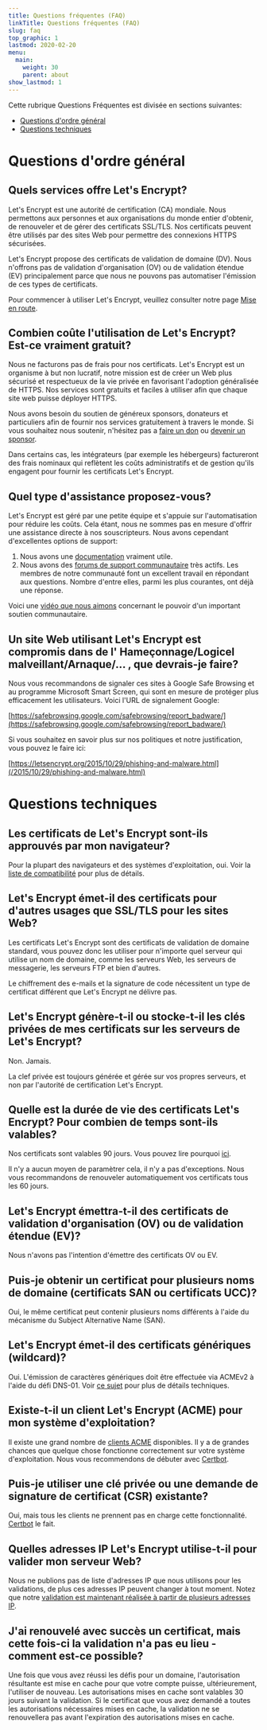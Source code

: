 ```yaml
---
title: Questions fréquentes (FAQ)
linkTitle: Questions fréquentes (FAQ)
slug: faq
top_graphic: 1
lastmod: 2020-02-20
menu:
  main:
    weight: 30
    parent: about
show_lastmod: 1
---
```



Cette rubrique Questions Fréquentes est divisée en sections suivantes:

* [Questions d'ordre général](#general)
* [Questions techniques](#technical)

# <a id="general">Questions d'ordre général</a>

## Quels services offre Let's Encrypt?

Let's Encrypt est une autorité de certification (CA) mondiale. Nous permettons aux personnes et aux organisations du monde entier d'obtenir, de renouveler et de gérer des certificats SSL/TLS. Nos certificats peuvent être utilisés par des sites Web pour permettre des connexions HTTPS sécurisées.

Let's Encrypt propose des certificats de validation de domaine (DV). Nous n'offrons pas de validation d'organisation (OV) ou de validation étendue (EV) principalement parce que nous ne pouvons pas automatiser l'émission de ces types de certificats.

Pour commencer à utiliser Let's Encrypt, veuillez consulter notre page [Mise en route](/getting-started).

## Combien coûte l'utilisation de Let's Encrypt? Est-ce vraiment gratuit?

Nous ne facturons pas de frais pour nos certificats. Let's Encrypt est un organisme à but non lucratif, notre mission est de créer un Web plus sécurisé et respectueux de la vie privée en favorisant l'adoption généralisée de HTTPS. Nos services sont gratuits et faciles à utiliser afin que chaque site web puisse déployer HTTPS.

Nous avons besoin du soutien de généreux sponsors, donateurs et particuliers afin de fournir nos services gratuitement à travers le monde. Si vous souhaitez nous soutenir, n'hésitez pas a [faire un don](/donate) ou [devenir un sponsor](/become-a-sponsor).

Dans certains cas, les intégrateurs (par exemple les hébergeurs) factureront des frais nominaux qui reflètent les coûts administratifs et de gestion qu'ils engagent pour fournir les certificats Let's Encrypt.

## Quel type d'assistance proposez-vous?

Let's Encrypt est géré par une petite équipe et s'appuie sur l'automatisation pour réduire les coûts. Cela étant, nous ne sommes pas en mesure d'offrir une assistance directe à nos souscripteurs. Nous avons cependant d'excellentes options de support:

1. Nous avons une [documentation](/docs) vraiment utile.
2. Nous avons des [forums de support communautaire](https://community.letsencrypt.org/) très actifs. Les membres de notre communauté font un excellent travail en répondant aux questions. Nombre d'entre elles, parmi les plus courantes, ont déjà une réponse.

Voici une [vidéo que nous aimons](https://www.youtube.com/watch?v=Xe1TZaElTAs) concernant le pouvoir d'un important soutien communautaire.

## Un site Web utilisant Let's Encrypt est compromis dans de l' Hameçonnage/Logicel malveillant/Arnaque/... , que devrais-je faire?

Nous vous recommandons de signaler ces sites à Google Safe Browsing et au programme Microsoft Smart Screen, qui sont en mesure de protéger plus efficacement les utilisateurs. Voici l'URL de signalement Google:

[https://safebrowsing.google.com/safebrowsing/report_badware/](https://safebrowsing.google.com/safebrowsing/report_badware/)

Si vous souhaitez en savoir plus sur nos politiques et notre justification, vous pouvez le faire ici:

[https://letsencrypt.org/2015/10/29/phishing-and-malware.html](/2015/10/29/phishing-and-malware.html)

# <a id="technical">Questions techniques</a>

## Les certificats de Let's Encrypt sont-ils approuvés par mon navigateur?

Pour la plupart des navigateurs et des systèmes d'exploitation, oui. Voir la [liste de compatibilité](/docs/cert-compat) pour plus de détails.

## Let's Encrypt émet-il des certificats pour d'autres usages que SSL/TLS pour les sites Web?

Les certificats Let's Encrypt sont des certificats de validation de domaine standard, vous pouvez donc les utiliser pour n'importe quel serveur qui utilise un nom de domaine, comme les serveurs Web, les serveurs de messagerie, les serveurs FTP et bien d'autres.

Le chiffrement des e-mails et la signature de code nécessitent un type de certificat différent que Let's Encrypt ne délivre pas.

## Let's Encrypt génère-t-il ou stocke-t-il les clés privées de mes certificats sur les serveurs de Let's Encrypt?

Non. Jamais.

La clef privée est toujours générée et gérée sur vos propres serveurs, et non par l'autorité de certification Let's Encrypt.

## Quelle est la durée de vie des certificats Let's Encrypt? Pour combien de temps sont-ils valables?

Nos certificats sont valables 90 jours. Vous pouvez lire pourquoi [ici](/2015/11/09/why-90-days.html).

Il n'y a aucun moyen de paramètrer cela, il n'y a pas d'exceptions. Nous vous recommandons de renouveler automatiquement vos certificats tous les 60 jours.

## Let's Encrypt émettra-t-il des certificats de validation d'organisation (OV) ou de validation étendue (EV)?

Nous n'avons pas l'intention d'émettre des certificats OV ou EV.

## Puis-je obtenir un certificat pour plusieurs noms de domaine (certificats SAN ou certificats UCC)?

Oui, le même certificat peut contenir plusieurs noms différents à l'aide du mécanisme du Subject Alternative Name (SAN).

## Let's Encrypt émet-il des certificats génériques (wildcard)?

Oui. L'émission de caractères génériques doit être effectuée via ACMEv2 à l'aide du défi DNS-01. Voir [ce sujet](https://community.letsencrypt.org/t/acme-v2-production-environment-wildcards/55578) pour plus de détails techniques.

## Existe-t-il un client Let's Encrypt (ACME) pour mon système d'exploitation?

Il existe une grand nombre de [clients ACME](/docs/client-options) disponibles. Il y a de grandes chances que quelque chose fonctionne correctement sur votre système d'exploitation. Nous vous recommendons de débuter avec [Certbot](https://certbot.eff.org/).

## Puis-je utiliser une clé privée ou une demande de signature de certificat (CSR) existante?

Oui, mais tous les clients ne prennent pas en charge cette fonctionnalité. [Certbot](https://certbot.eff.org/) le fait.

## Quelles adresses IP Let's Encrypt utilise-t-il pour valider mon serveur Web?
Nous ne publions pas de liste d'adresses IP que nous utilisons pour les validations, de plus ces adresses IP peuvent changer à tout moment. Notez que notre [validation est maintenant réalisée à partir de plusieurs adresses IP](/2020/02/19/multi-perspective-validation.html).

## J'ai renouvelé avec succès un certificat, mais cette fois-ci la validation n'a pas eu lieu  - comment est-ce possible?

Une fois que vous avez réussi les défis pour un domaine, l'autorisation résultante est mise en cache pour que votre compte puisse, ultérieurement, l'utiliser de nouveau. Les autorisations mises en cache sont valables 30 jours suivant la validation.
Si le certificat que vous avez demandé a toutes les autorisations nécessaires mises en cache, la validation ne se renouvellera pas avant l'expiration des autorisations mises en cache.
